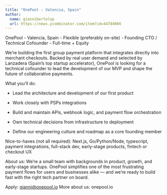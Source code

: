 ```yaml
---
title: "OnePool : Valencia, Spain"
author:
  name: giannibertolop
  url: https://news.ycombinator.com/item?id=44784066
---
```

OnePool - Valencia, Spain - Flexible (preferably on-site) - Founding CTO &#x2F; Technical Cofounder - Full-time + Equity

We’re building the first group payment platform that integrates directly into merchant checkouts. Backed by real user demand and selected by Lanzadera (Spain’s top startup accelerator), OnePool is looking for a technical cofounder to lead the development of our MVP and shape the future of collaborative payments.

What you’ll do:

- Lead the architecture and development of our first product

- Work closely with PSPs integrations

- Build and maintain APIs, webhook logic, and payment flow orchestration

- Own technical decisions from infrastructure to deployment

- Define our engineering culture and roadmap as a core founding member

Nice-to-haves (not all required): Next.js, Go&#x2F;Python&#x2F;Node, typescript, payment integrations, full-stack dev, early-stage products, fintech or checkout UX

About us:
We’re a small team with backgrounds in product, growth, and early-stage startups. OnePool simplifies one of the most frustrating payment flows for users and businesses alike — and we’re ready to build fast with the right tech partner on board.

Apply: gianni@onepool.io
More about us: onepool.io
<JobApplication />
